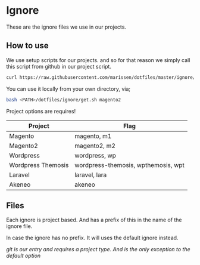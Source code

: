 # Ignore

These are the ignore files we use in our projects.

## How to use

We use setup scripts for our projects.
and so for that reason we simply call this script from github in our project script.

```bash
curl https://raw.githubusercontent.com/marissen/dotfiles/master/ignore/get.sh | bash -s magento2
```

You can use it locally from your own directory, via;

```bash
bash <PATH>/dotfiles/ignore/get.sh magento2
```

Project options are requires!

| Project            | Flag                                |
| ------------------ | ----------------------------------- |
| Magento            | magento, m1                         |
| Magento2           | magento2, m2                        |
| Wordpress          | wordpress, wp                       |
| Wordpress Themosis | wordpress-themosis, wpthemosis, wpt |
| Laravel            | laravel, lara                       |
| Akeneo             | akeneo                              |

## Files

Each ignore is project based.
And has a prefix of this in the name of the ignore file.

In case the ignore has no prefix.
It will uses the default ignore instead.

_git is our entry and requires a project type._
_And is the only exception to the default option_
